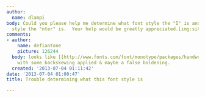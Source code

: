 ```yaml
---
author:
  name: dlampi
body: Could you please help me determine what font style the "I" is and what font
  style the "nter" is.  Your help would be greatly appreciated.[img:sites/default/files/old-images/Cutout%202_full_4135.jpg]
comments:
- author:
    name: defiantone
    picture: 126244
  body: looks like [[http://www.fonts.com/font/monotype/packages/handwriting-value-pack|Pepita]]
    with some backskewing applied & maybe a false boldening.
  created: '2013-07-04 01:11:42'
date: '2013-07-04 01:00:47'
title: Trouble determining what this font style is

---
```


